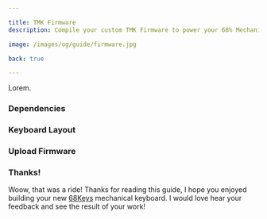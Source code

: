 ```yaml
---

title: TMK Firmware
description: Compile your custom TMK Firmware to power your 68% Mechanical Keyboard. A complete shopping list helps you with ordering all parts, and a detailed guide with photos supports you in building your own mechanical keyboard.

image: /images/og/guide/firmware.jpg

back: true

---
```


Lorem.

### Dependencies

### Keyboard Layout

### Upload Firmware

### Thanks!

Woow, that was a ride! Thanks for reading this guide, I hope you enjoyed building your new [68Keys][twitter] mechanical keyboard. I would love hear your feedback and see the result of your work!

[twitter]: https://twitter.com/68Keys